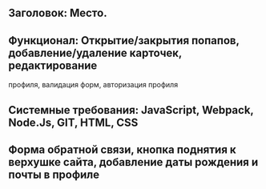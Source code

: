 ## Заголовок: Место.
## Функционал: Открытие/закрытия попапов, добавление/удаление карточек, редактирование
профиля, валидация форм, авторизация профиля
## Системные требования:  JavaScript, Webpack, Node.Js, GIT, HTML, CSS 
## Форма обратной связи, кнопка поднятия к верхушке сайта, добавление даты рождения и почты в профиле
